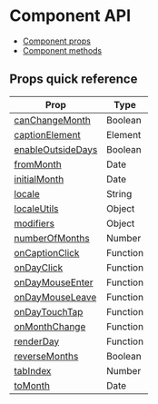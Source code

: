 # Component API

* [Component props](APIProps.md)
* [Component methods](APIMethods.md)

## Props quick reference

| Prop | Type |
| --- | --- |
| [canChangeMonth](APIProps.md#canchangemonth-boolean) | Boolean |
| [captionElement](APIProps.md#captionelement-element) | Element |
| [enableOutsideDays](APIProps.md#enableoutsidedays-boolean) | Boolean |
| [fromMonth](APIProps.md#frommonth-date) | Date |
| [initialMonth](APIProps.md#initialmonth-date) | Date |
| [locale](APIProps.md#locale-string) | String |
| [localeUtils](APIProps.md#localeutils-object) | Object |
| [modifiers](APIProps.md#modifiers-object) | Object |
| [numberOfMonths](APIProps.md#numberofmonths-number) | Number |
| [onCaptionClick](APIProps.md#oncaptionclick-function) | Function |
| [onDayClick](APIProps.md#ondayclick-function) | Function |
| [onDayMouseEnter](APIProps.md#ondaymouseenter-function) | Function |
| [onDayMouseLeave](APIProps.md#ondaymouseleave-function) | Function |
| [onDayTouchTap](APIProps.md#ondaytouchtap-function) | Function |
| [onMonthChange](APIProps.md#onmonthchange-function) | Function |
| [renderDay](APIProps.md#renderday-function) | Function |
| [reverseMonths](APIProps.md#reversemonths-boolean) | Boolean |
| [tabIndex](APIProps.md#tabindex-number) | Number |
| [toMonth](APIProps.md#tomonth-date) | Date |
